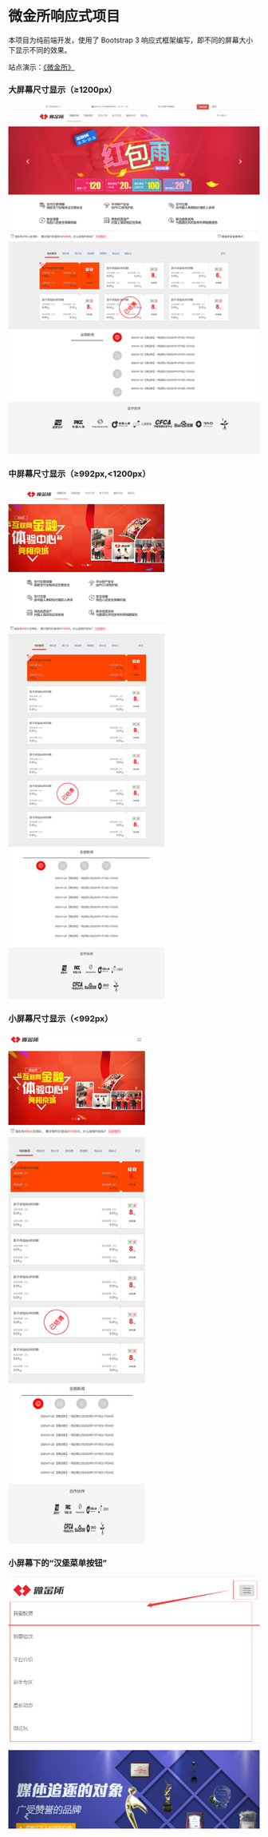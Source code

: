 # 微金所响应式项目

本项目为纯前端开发，使用了 Bootstrap 3 响应式框架编写，即不同的屏幕大小下显示不同的效果。

站点演示：[《微金所》](https://qipantanyi.github.io/WJS_Web/#)

### 大屏幕尺寸显示（≥1200px）

![01](Document/p1.png)

### 中屏幕尺寸显示（≥992px,<1200px）

![02](Document/p2.png)

### 小屏幕尺寸显示（<992px）

![03](Document/p3.png)

### 小屏幕下的“汉堡菜单按钮”

![汉堡按钮](Document/p4.png)
